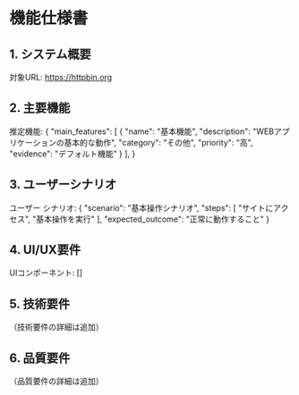 # 機能仕様書

## 1. システム概要
対象URL: https://httpbin.org

## 2. 主要機能
推定機能:
{
  "main_features": [
    {
      "name": "基本機能",
      "description": "WEBアプリケーションの基本的な動作",
      "category": "その他",
      "priority": "高",
      "evidence": "デフォルト機能"
    }
  ],
}

## 3. ユーザーシナリオ
ユーザー シナリオ:
{
  "scenario": "基本操作シナリオ",
  "steps": [
    "サイトにアクセス",
    "基本操作を実行"
  ],
  "expected_outcome": "正常に動作すること"
}

## 4. UI/UX要件
UIコンポーネント:
[]

## 5. 技術要件
（技術要件の詳細は追加）

## 6. 品質要件
（品質要件の詳細は追加）